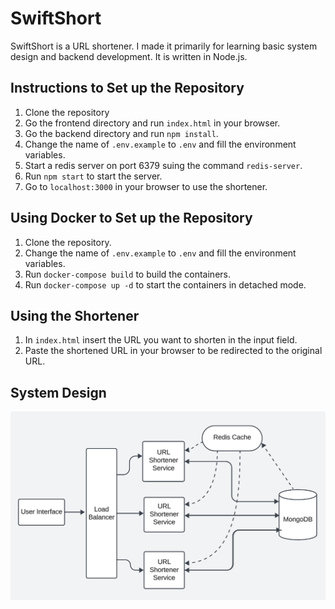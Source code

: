 # SwiftShort
SwiftShort is a URL shortener. I made it primarily for learning basic system design and backend development. It is written in Node.js.

## Instructions to Set up the Repository

1. Clone the repository
2. Go the frontend directory and run `index.html` in your browser.
3. Go the backend directory and run `npm install`.
4. Change the name of ``.env.example`` to ``.env`` and fill the environment variables.
5. Start a redis server on port 6379 suing the command `redis-server`.
6. Run `npm start` to start the server.
7. Go to `localhost:3000` in your browser to use the shortener.

## Using Docker to Set up the Repository

1. Clone the repository.
2. Change the name of ``.env.example`` to ``.env`` and fill the environment variables.
3. Run ``docker-compose build`` to build the containers.
4. Run ``docker-compose up -d`` to start the containers in detached mode. 

## Using the Shortener

1. In ``index.html`` insert the URL you want to shorten in the input field.
3. Paste the shortened URL in your browser to be redirected to the original URL.

## System Design
![System Design](assets/system_design.png)